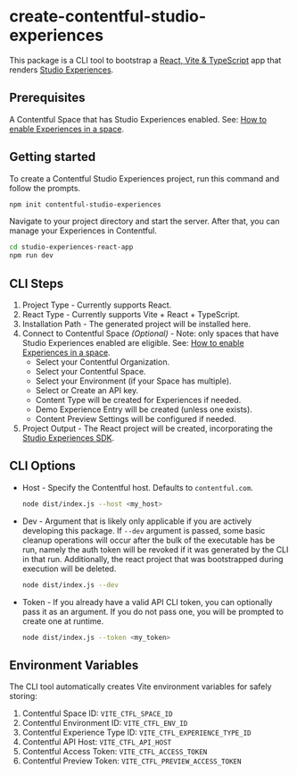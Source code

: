 # create-contentful-studio-experiences

This package is a CLI tool to bootstrap a [React, Vite & TypeScript](https://github.com/vitejs/vite/tree/main/packages/create-vite/template-react-ts) app that renders [Studio Experiences](https://www.contentful.com/developers/docs/experiences/what-are-experiences/).

## Prerequisites

A Contentful Space that has Studio Experiences enabled. See: [How to enable Experiences in a space](https://www.contentful.com/help/enable-spaces-for-experiences/).

## Getting started

To create a Contentful Studio Experiences project, run this command and follow the prompts.

```bash
npm init contentful-studio-experiences
```

Navigate to your project directory and start the server. After that, you can manage your Experiences in Contentful.

```bash
cd studio-experiences-react-app
npm run dev
```

## CLI Steps

1. Project Type - Currently supports React.
2. React Type - Currently supports Vite + React + TypeScript.
3. Installation Path - The generated project will be installed here.
4. Connect to Contentful Space _(Optional)_ - Note: only spaces that have Studio Experiences enabled are eligible. See: [How to enable Experiences in a space](https://www.contentful.com/help/enable-spaces-for-experiences/).
   - Select your Contentful Organization.
   - Select your Contentful Space.
   - Select your Environment (if your Space has multiple).
   - Select or Create an API key.
   - Content Type will be created for Experiences if needed.
   - Demo Experience Entry will be created (unless one exists).
   - Content Preview Settings will be configured if needed.
5. Project Output - The React project will be created, incorporating the [Studio Experiences SDK](https://www.contentful.com/developers/docs/experiences/set-up-experiences-sdk/#usage).

## CLI Options

- Host - Specify the Contentful host. Defaults to `contentful.com`.
  ```bash
  node dist/index.js --host <my_host>
  ```
- Dev - Argument that is likely only applicable if you are actively developing this package. If `--dev` argument is passed, some basic cleanup operations will occur after the bulk of the executable has be run, namely the auth token will be revoked if it was generated by the CLI in that run. Additionally, the react project that was bootstrapped during execution will be deleted.
  ```bash
  node dist/index.js --dev
  ```
- Token - If you already have a valid API CLI token, you can optionally pass it as an argument. If you do not pass one, you will be prompted to create one at runtime.
  ```bash
  node dist/index.js --token <my_token>
  ```

## Environment Variables

The CLI tool automatically creates Vite environment variables for safely storing:

1. Contentful Space ID: `VITE_CTFL_SPACE_ID`
2. Contentful Environment ID: `VITE_CTFL_ENV_ID`
3. Contentful Experience Type ID: `VITE_CTFL_EXPERIENCE_TYPE_ID`
4. Contentful API Host: `VITE_CTFL_API_HOST`
5. Contentful Access Token: `VITE_CTFL_ACCESS_TOKEN`
6. Contentful Preview Token: `VITE_CTFL_PREVIEW_ACCESS_TOKEN`
